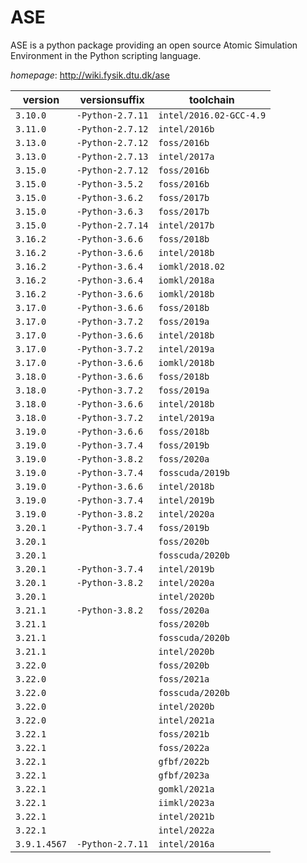 # ASE

ASE is a python package providing an open source Atomic Simulation Environment  in the Python scripting language.

*homepage*: <http://wiki.fysik.dtu.dk/ase>

version | versionsuffix | toolchain
--------|---------------|----------
``3.10.0`` | ``-Python-2.7.11`` | ``intel/2016.02-GCC-4.9``
``3.11.0`` | ``-Python-2.7.12`` | ``intel/2016b``
``3.13.0`` | ``-Python-2.7.12`` | ``foss/2016b``
``3.13.0`` | ``-Python-2.7.13`` | ``intel/2017a``
``3.15.0`` | ``-Python-2.7.12`` | ``foss/2016b``
``3.15.0`` | ``-Python-3.5.2`` | ``foss/2016b``
``3.15.0`` | ``-Python-3.6.2`` | ``foss/2017b``
``3.15.0`` | ``-Python-3.6.3`` | ``foss/2017b``
``3.15.0`` | ``-Python-2.7.14`` | ``intel/2017b``
``3.16.2`` | ``-Python-3.6.6`` | ``foss/2018b``
``3.16.2`` | ``-Python-3.6.6`` | ``intel/2018b``
``3.16.2`` | ``-Python-3.6.4`` | ``iomkl/2018.02``
``3.16.2`` | ``-Python-3.6.4`` | ``iomkl/2018a``
``3.16.2`` | ``-Python-3.6.6`` | ``iomkl/2018b``
``3.17.0`` | ``-Python-3.6.6`` | ``foss/2018b``
``3.17.0`` | ``-Python-3.7.2`` | ``foss/2019a``
``3.17.0`` | ``-Python-3.6.6`` | ``intel/2018b``
``3.17.0`` | ``-Python-3.7.2`` | ``intel/2019a``
``3.17.0`` | ``-Python-3.6.6`` | ``iomkl/2018b``
``3.18.0`` | ``-Python-3.6.6`` | ``foss/2018b``
``3.18.0`` | ``-Python-3.7.2`` | ``foss/2019a``
``3.18.0`` | ``-Python-3.6.6`` | ``intel/2018b``
``3.18.0`` | ``-Python-3.7.2`` | ``intel/2019a``
``3.19.0`` | ``-Python-3.6.6`` | ``foss/2018b``
``3.19.0`` | ``-Python-3.7.4`` | ``foss/2019b``
``3.19.0`` | ``-Python-3.8.2`` | ``foss/2020a``
``3.19.0`` | ``-Python-3.7.4`` | ``fosscuda/2019b``
``3.19.0`` | ``-Python-3.6.6`` | ``intel/2018b``
``3.19.0`` | ``-Python-3.7.4`` | ``intel/2019b``
``3.19.0`` | ``-Python-3.8.2`` | ``intel/2020a``
``3.20.1`` | ``-Python-3.7.4`` | ``foss/2019b``
``3.20.1`` |  | ``foss/2020b``
``3.20.1`` |  | ``fosscuda/2020b``
``3.20.1`` | ``-Python-3.7.4`` | ``intel/2019b``
``3.20.1`` | ``-Python-3.8.2`` | ``intel/2020a``
``3.20.1`` |  | ``intel/2020b``
``3.21.1`` | ``-Python-3.8.2`` | ``foss/2020a``
``3.21.1`` |  | ``foss/2020b``
``3.21.1`` |  | ``fosscuda/2020b``
``3.21.1`` |  | ``intel/2020b``
``3.22.0`` |  | ``foss/2020b``
``3.22.0`` |  | ``foss/2021a``
``3.22.0`` |  | ``fosscuda/2020b``
``3.22.0`` |  | ``intel/2020b``
``3.22.0`` |  | ``intel/2021a``
``3.22.1`` |  | ``foss/2021b``
``3.22.1`` |  | ``foss/2022a``
``3.22.1`` |  | ``gfbf/2022b``
``3.22.1`` |  | ``gfbf/2023a``
``3.22.1`` |  | ``gomkl/2021a``
``3.22.1`` |  | ``iimkl/2023a``
``3.22.1`` |  | ``intel/2021b``
``3.22.1`` |  | ``intel/2022a``
``3.9.1.4567`` | ``-Python-2.7.11`` | ``intel/2016a``
